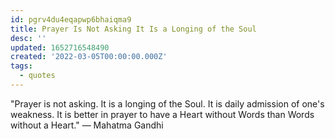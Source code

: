 ```yaml
---
id: pgrv4du4eqapwp6bhaiqma9
title: Prayer Is Not Asking It Is a Longing of the Soul
desc: ''
updated: 1652716548490
created: '2022-03-05T00:00:00.000Z'
tags:
  - quotes
---
```


"Prayer is not asking. It is a longing of the Soul. It is daily admission of one's weakness. It is better in prayer to have a Heart without Words than Words without a Heart."  — Mahatma Gandhi
